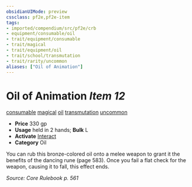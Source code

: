```yaml
---
obsidianUIMode: preview
cssclass: pf2e,pf2e-item
tags:
- imported/compendium/src/pf2e/crb
- equipment/consumable/oil
- trait/equipment/consumable
- trait/magical
- trait/equipment/oil
- trait/school/transmutation
- trait/rarity/uncommon
aliases: ["Oil of Animation"]
---
```

# Oil of Animation *Item 12*  
[consumable](consumable.md)  [magical](magical.md)  [oil](oil.md)  [transmutation](transmutation.md)  [uncommon](uncommon.md)  

- **Price** 330 gp
- **Usage** held in 2 hands; **Bulk** L
- **Activate** [Interact](interact.md)
- **Category** Oil

You can rub this bronze-colored oil onto a melee weapon to grant it the benefits of the dancing rune (page 583). Once you fail a flat check for the weapon, causing it to fall, this effect ends.

*Source: Core Rulebook p. 561*